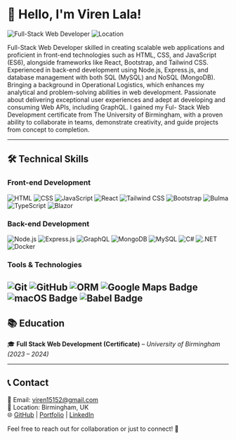 # 👋 Hello, I'm Viren Lala!

![Full-Stack Web Developer](https://img.shields.io/badge/Role-Full--Stack%20Web%20Developer-blue?style=flat-square)
![Location](https://img.shields.io/badge/Location-Birmingham,%20UK-red?style=flat-square)

Full-Stack Web Developer skilled in creating scalable web applications and proficient in front-end technologies such as HTML, CSS, and JavaScript (ES6), alongside frameworks like React, Bootstrap, and Tailwind CSS. Experienced in back-end development using Node.js, Express.js, and database management with both SQL (MySQL) and NoSQL (MongoDB). Bringing a background in Operational Logistics, which enhances my analytical and problem-solving abilities in web development. Passionate about delivering exceptional user experiences and adept at developing and consuming Web APIs, including GraphQL. I gained my Ful- Stack Web Development certificate from The University of Birmingham, with a proven ability to collaborate in teams, demonstrate creativity, and guide projects from concept to completion.

---
## 🛠️ Technical Skills

### **Front-end Development**
![HTML](https://img.shields.io/badge/HTML5-%23E34F26.svg?&style=flat-square&logo=html5&logoColor=white)
![CSS](https://img.shields.io/badge/CSS3-%231572B6.svg?&style=flat-square&logo=css3&logoColor=white)
![JavaScript](https://img.shields.io/badge/JavaScript-%23F7DF1E.svg?&style=flat-square&logo=javascript&logoColor=black)
![React](https://img.shields.io/badge/React-%2361DAFB.svg?&style=flat-square&logo=react&logoColor=black)
![Tailwind CSS](https://img.shields.io/badge/Tailwind%20CSS-%2338B2AC.svg?&style=flat-square&logo=tailwind-css&logoColor=white)
![Bootstrap](https://img.shields.io/badge/Bootstrap-%237952B3.svg?&style=flat-square&logo=bootstrap&logoColor=white)
![Bulma](https://img.shields.io/badge/Bulma-%2300D1B2.svg?&style=flat-square&logo=bulma&logoColor=white)
![TypeScript](https://img.shields.io/badge/TypeScript-%233178C6.svg?&style=flat-square&logo=typescript&logoColor=white)
![Blazor](https://img.shields.io/badge/Blazor-%235C2D91.svg?&style=flat-square&logo=blazor&logoColor=white)

### **Back-end Development**
![Node.js](https://img.shields.io/badge/Node.js-%23339933.svg?&style=flat-square&logo=node.js&logoColor=white)
![Express.js](https://img.shields.io/badge/Express.js-%23000000.svg?&style=flat-square&logo=express&logoColor=white)
![GraphQL](https://img.shields.io/badge/GraphQL-%23E10098.svg?&style=flat-square&logo=graphql&logoColor=white)
![MongoDB](https://img.shields.io/badge/MongoDB-%2347A248.svg?&style=flat-square&logo=mongodb&logoColor=white)
![MySQL](https://img.shields.io/badge/MySQL-%234479A1.svg?&style=flat-square&logo=mysql&logoColor=white)
![C#](https://img.shields.io/badge/C%23-%23239120.svg?&style=flat-square&logo=c-sharp&logoColor=white)
![.NET](https://img.shields.io/badge/.NET-%235C2D91.svg?&style=flat-square&logo=dotnet&logoColor=white)
![Docker](https://img.shields.io/badge/Docker-%232496ED.svg?&style=flat-square&logo=docker&logoColor=white)

### **Tools & Technologies**
![Git](https://img.shields.io/badge/Git-%23F05032.svg?&style=flat-square&logo=git&logoColor=white)
![GitHub](https://img.shields.io/badge/GitHub-%23181717.svg?&style=flat-square&logo=github&logoColor=white)
![ORM](https://img.shields.io/badge/ORM-%23007ACC.svg?&style=flat-square&logo=sequelize&logoColor=white)
![Google Maps Badge](https://img.shields.io/badge/Google%20Maps-4285F4?logo=googlemaps&logoColor=fff&style=for-the-badge)
![macOS Badge](https://img.shields.io/badge/macOS-000?logo=macos&logoColor=fff&style=for-the-badge)
![Babel Badge](https://img.shields.io/badge/Babel-F9DC3E?logo=babel&logoColor=000&style=for-the-badge)
---
## 📚 Education
🎓 **Full Stack Web Development (Certificate)** – *University of Birmingham (2023 – 2024)*

---
## 📞 Contact

📧 Email: [viren15152@gmail.com](mailto:viren15152@gmail.com)  
📍 Location: Birmingham, UK  
🌐 [GitHub](https://github.com/viren15152) | [Portfolio](#) | [LinkedIn](#)  

Feel free to reach out for collaboration or just to connect! 🚀

